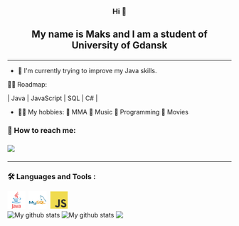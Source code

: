 ### <p align="center">Hi 👋<p>
## <p align="center"> My name is Maks and I am a student of University of Gdansk<p>
<div id="header" align="center">
  
</div>

 ---
 
- 🔭 I'm currently trying to improve my Java skills.

 👨‍🎓 Roadmap:

| Java | JavaScript | SQL | C# | 

 - :man_technologist: My hobbies:  :eyes: MMA :eyes: Music :eyes: Programming :eyes: Movies


### 📧 How to reach me: 

### [<img src="https://img.shields.io/badge/Facebook-blue?style=for-the-badge&logo=facebook&logoColor=white">](https://www.facebook.com/profile.php?id=100003793525580)

---
### :hammer_and_wrench: Languages and Tools :


<div>
  <img src="https://github.com/devicons/devicon/blob/master/icons/java/java-original-wordmark.svg" title="Java" alt="Java" width="40" height="40"/>&nbsp;
  <img src="https://github.com/devicons/devicon/blob/master/icons/mysql/mysql-original-wordmark.svg" title="MySQL"  alt="MySQL" width="40" height="40"/>&nbsp;
  <img src="https://github.com/devicons/devicon/blob/master/icons/javascript/javascript-original.svg" title="JavaScript" alt="JavaScript" width="40" height="40"/>&nbsp;
</div>

<img align="center" src="https://github-readme-streak-stats.herokuapp.com?user=mslabysz&theme=vue-dark&hide_border=true&date_format=M%20j%5B%2C%20Y%5D" alt="My github stats" />

<img align="center" src="https://github-readme-stats.vercel.app/api?username=mslabysz&show_icons=true&include_all_commits=true&theme=cobalt&hide_border=true" alt="My github stats" /> 

<img align="center" src="https://github-readme-stats.vercel.app/api/top-langs/?username=mslabysz&layout=compact&theme=cobalt&hide_border=true" />
